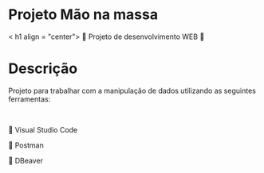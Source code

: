 #  Projeto Mão na massa

< h1 align = "center"> 
  🚧 Projeto de desenvolvimento WEB 🚧
</h1>

# Descrição

<p align = "left"> Projeto para trabalhar com a manipulação de dados utilizando as seguintes ferramentas:</p> <br>
<p> 📌 Visual Studio Code </p>
<p> 📌 Postman </p>
<p> 📌 DBeaver </p>

